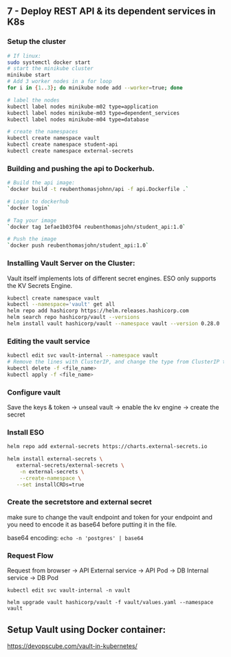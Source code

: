 ## 7 - Deploy REST API & its dependent services in K8s

### Setup the cluster

```sh
# If linux:
sudo systemctl docker start
# start the minikube cluster
minikube start
# Add 3 worker nodes in a for loop
for i in {1..3}; do minikube node add --worker=true; done

# label the nodes
kubectl label nodes minikube-m02 type=application
kubectl label nodes minikube-m03 type=dependent_services
kubectl label nodes minikube-m04 type=database

# create the namespaces
kubectl create namespace vault
kubectl create namespace student-api
kubectl create namespace external-secrets
```

### Building and pushing the api to Dockerhub.

```sh
# Build the api image:
`docker build -t reubenthomasjohnn/api -f api.Dockerfile .`

# Login to dockerhub
`docker login`

# Tag your image
`docker tag 1efae1b03f04 reubenthomasjohn/student_api:1.0`

# Push the image
`docker push reubenthomasjohn/student_api:1.0`
```

### Installing Vault Server on the Cluster:

Vault itself implements lots of different secret engines. ESO only supports the KV Secrets Engine.

```sh
kubectl create namespace vault
kubectl --namespace='vault' get all
helm repo add hashicorp https://helm.releases.hashicorp.com
helm search repo hashicorp/vault --versions
helm install vault hashicorp/vault --namespace vault --version 0.28.0
```

### Editing the vault service

```sh
kubectl edit svc vault-internal --namespace vault
# Remove the lines with ClusterIP, and change the type from ClusterIP to NodePort.
kubectl delete -f <file_name>
kubectl apply -f <file_name>
```

### Configure vault

Save the keys & token -> unseal vault -> enable the kv engine -> create the secret

### Install ESO

```sh
helm repo add external-secrets https://charts.external-secrets.io

helm install external-secrets \
   external-secrets/external-secrets \
    -n external-secrets \
    --create-namespace \
   --set installCRDs=true
```

### Create the secretstore and external secret

make sure to change the vault endpoint and token for your endpoint and you need to encode it as base64 before putting it in the file.

base64 encoding:
`echo -n 'postgres' | base64`

### Request Flow

Request from browser -> API External service -> API Pod -> DB Internal service -> DB Pod

`kubectl edit svc vault-internal -n vault`

`helm upgrade vault hashicorp/vault -f vault/values.yaml --namespace vault`

## Setup Vault using Docker container:

https://devopscube.com/vault-in-kubernetes/
